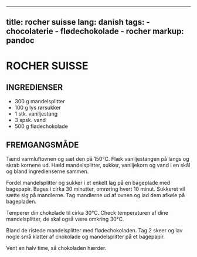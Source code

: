 
---
title: rocher suisse
lang: danish
tags: 
    - chocolaterie
    - flødechokolade
    - rocher
markup: pandoc
---

# ROCHER SUISSE

## INGREDIENSER

- 300 g mandelsplitter
- 100 g lys rørsukker
- 1 stk. vaniljestang
- 3 spsk. vand
- 500 g flødechokolade

## FREMGANGSMÅDE

Tænd varmluftovnen og sæt den på 150°C.
Flæk vaniljestangen på langs og skrab kornene ud.
Hæld mandelsplitter, sukker, vaniljekorn og vand i en skål og bland ingredienserne sammen.

Fordel mandelsplitter og sukker i et enkelt lag på en bageplade med bagepapir.
Bages i cirka 30 minutter, omrøring hvert 10 minut.
Sukkeret vil sætte sig på mandlerne.
Tag mandlerne ud af ovnen og lad dem afkøle på bagepladen.

Temperer din chokolade til cirka 30°C.
Check temperaturen af dine mandelsplitter, de skal også være omkring 30°C.

Bland de ristede mandelsplitter med flødechokoladen.
Tag 2 skeer og lav nogle små klatter af chokolade og mandelsplitter på et bagepapir.

Vent en halv time, så chokoladen hærder.

